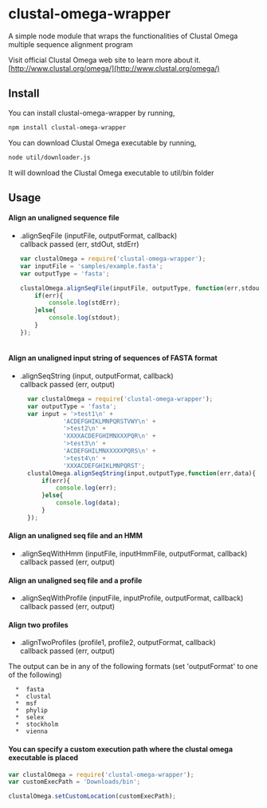 # clustal-omega-wrapper
A simple node module that wraps the functionalities of Clustal Omega multiple sequence alignment program

Visit official Clustal Omega web site to learn more about it. [http://www.clustal.org/omega/](http://www.clustal.org/omega/)

## Install

You can install clustal-omega-wrapper by running,

```bash
npm install clustal-omega-wrapper
```

You can download Clustal Omega executable by running, 

```bash
node util/downloader.js
```

It will download the Clustal Omega executable to util/bin folder 

## Usage
#### Align an unaligned sequence file
* .alignSeqFile (inputFile, outputFormat, callback)    
  callback passed (err, stdOut, stdErr)
  
  ```javascript
  var clustalOmega = require('clustal-omega-wrapper');
  var inputFile = 'samples/example.fasta';
  var outputType = 'fasta';
  
  clustalOmega.alignSeqFile(inputFile, outputType, function(err,stdout,stdErr){
      if(err){
          console.log(stdErr);
      }else{
          console.log(stdout);
      }
  });
      
#### Align an unaligned input string of sequences of FASTA format
* .alignSeqString (input, outputFormat, callback)    
  callback passed (err, output)
  
  ```javascript
    var clustalOmega = require('clustal-omega-wrapper');
    var outputType = 'fasta';
    var input = '>test1\n' +
              'ACDEFGHIKLMNPQRSTVWY\n' +
              '>test2\n' +
              'XXXXACDEFGHIMNXXXPQR\n' +
              '>test3\n' +
              'ACDEFGHILMNXXXXXPQRS\n' +
              '>test4\n' +
              'XXXACDEFGHIKLMNPQRST';
    clustalOmega.alignSeqString(input,outputType,function(err,data){
        if(err){
            console.log(err);
        }else{
            console.log(data);
        }
    });
  

#### Align an unaligned seq file and an HMM
* .alignSeqWithHmm (inputFile, inputHmmFile, outputFormat, callback)    
  callback passed (err, output)

#### Align an unaligned seq file and a profile
* .alignSeqWithProfile (inputFile, inputProfile, outputFormat, callback)    
  callback passed (err, output)

#### Align two profiles
* .alignTwoProfiles (profile1, profile2, outputFormat, callback)    
  callback passed (err, output)

The output can be in any of the following formats (set 'outputFormat' to one of the following) 
   
      *  fasta
      *  clustal
      *  msf
      *  phylip
      *  selex
      *  stockholm
      *  vienna

#### You can specify a custom execution path where the clustal omega executable is placed

 
  ```javascript
  var clustalOmega = require('clustal-omega-wrapper');
  var customExecPath = 'Downloads/bin';
  
  clustalOmega.setCustomLocation(customExecPath);

